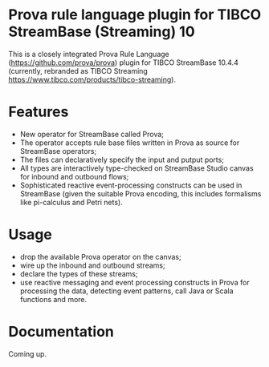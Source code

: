 Prova rule language plugin for TIBCO StreamBase (Streaming) 10 
==============================================================

This is a closely integrated Prova Rule Language (https://github.com/prova/prova) plugin for TIBCO StreamBase 10.4.4 (currently, rebranded as TIBCO Streaming https://www.tibco.com/products/tibco-streaming).

# Features

- New operator for StreamBase called Prova; 
- The operator accepts rule base files written in Prova as source for StreamBase operators;
- The files can declaratively specify the input and putput ports;
- All types are interactively type-checked on StreamBase Studio canvas for inbound and outbound flows;
- Sophisticated reactive event-processing constructs can be used in StreamBase (given the suitable Prova encoding, this includes formalisms like pi-calculus and Petri nets).

# Usage

- drop the available Prova operator on the canvas;
- wire up the inbound and outbound streams;
- declare the types of these streams;
- use reactive messaging and event processing constructs in Prova for processing the data, detecting event patterns, call Java or Scala functions and more.

# Documentation

Coming up.